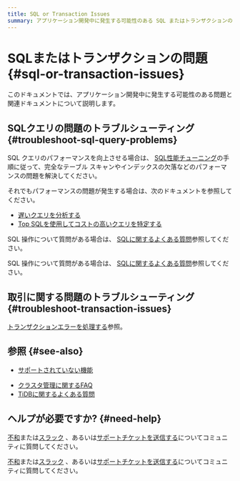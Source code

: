 ```yaml
---
title: SQL or Transaction Issues
summary: アプリケーション開発中に発生する可能性のある SQL またはトランザクションの問題をトラブルシューティングする方法を学習します。
---
```


# SQLまたはトランザクションの問題 {#sql-or-transaction-issues}

このドキュメントでは、アプリケーション開発中に発生する可能性のある問題と関連ドキュメントについて説明します。

## SQLクエリの問題のトラブルシューティング {#troubleshoot-sql-query-problems}

SQL クエリのパフォーマンスを向上させる場合は、 [SQL性能チューニング](/develop/dev-guide-optimize-sql-overview.md)の手順に従って、完全なテーブル スキャンやインデックスの欠落などのパフォーマンスの問題を解決してください。

<CustomContent platform="tidb">

それでもパフォーマンスの問題が発生する場合は、次のドキュメントを参照してください。

-   [遅いクエリを分析する](/analyze-slow-queries.md)
-   [Top SQLを使用してコストの高いクエリを特定する](/dashboard/top-sql.md)

SQL 操作について質問がある場合は、 [SQLに関するよくある質問](/faq/sql-faq.md)参照してください。

</CustomContent>

<CustomContent platform="tidb-cloud">

SQL 操作について質問がある場合は、 [SQLに関するよくある質問](https://docs.pingcap.com/tidb/stable/sql-faq)参照してください。

</CustomContent>

## 取引に関する問題のトラブルシューティング {#troubleshoot-transaction-issues}

[トランザクションエラーを処理する](/develop/dev-guide-transaction-troubleshoot.md)参照。

## 参照 {#see-also}

-   [サポートされていない機能](/mysql-compatibility.md#unsupported-features)

<CustomContent platform="tidb">

-   [クラスタ管理に関するFAQ](/faq/manage-cluster-faq.md)
-   [TiDBに関するよくある質問](/faq/tidb-faq.md)

</CustomContent>

## ヘルプが必要ですか? {#need-help}

<CustomContent platform="tidb">

[不和](https://discord.gg/DQZ2dy3cuc?utm_source=doc)または[スラック](https://slack.tidb.io/invite?team=tidb-community&#x26;channel=everyone&#x26;ref=pingcap-docs) 、あるいは[サポートチケットを送信する](/support.md)についてコミュニティに質問してください。

</CustomContent>

<CustomContent platform="tidb-cloud">

[不和](https://discord.gg/DQZ2dy3cuc?utm_source=doc)または[スラック](https://slack.tidb.io/invite?team=tidb-community&#x26;channel=everyone&#x26;ref=pingcap-docs) 、あるいは[サポートチケットを送信する](https://tidb.support.pingcap.com/)についてコミュニティに質問してください。

</CustomContent>
